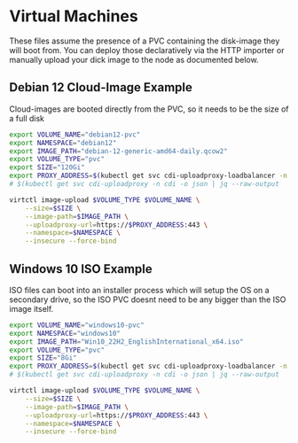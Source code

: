 # Virtual Machines

These files assume the presence of a PVC containing the disk-image they will boot from. You can deploy those declaratively via the HTTP importer or manually upload your dick image to the node as documented below.

## Debian 12 Cloud-Image Example

Cloud-images are booted directly from the PVC, so it needs to be the size of a full disk

```bash
export VOLUME_NAME="debian12-pvc"
export NAMESPACE="debian12"
export IMAGE_PATH="debian-12-generic-amd64-daily.qcow2"
export VOLUME_TYPE="pvc"
export SIZE="120Gi"
export PROXY_ADDRESS=$(kubectl get svc cdi-uploadproxy-loadbalancer -n cdi -o json | jq --raw-output '.spec.clusterIP')
# $(kubectl get svc cdi-uploadproxy -n cdi -o json | jq --raw-output 

virtctl image-upload $VOLUME_TYPE $VOLUME_NAME \
    --size=$SIZE \
    --image-path=$IMAGE_PATH \
    --uploadproxy-url=https://$PROXY_ADDRESS:443 \
    --namespace=$NAMESPACE \
    --insecure --force-bind
```

## Windows 10 ISO Example

ISO files can boot into an installer process which will setup the OS on a secondary drive, so the ISO PVC doesnt need to be any bigger than the ISO image itself.

```bash
export VOLUME_NAME="windows10-pvc"
export NAMESPACE="windows10"
export IMAGE_PATH="Win10_22H2_EnglishInternational_x64.iso"
export VOLUME_TYPE="pvc"
export SIZE="8Gi"
export PROXY_ADDRESS=$(kubectl get svc cdi-uploadproxy-loadbalancer -n cdi -o json | jq --raw-output '.spec.clusterIP')
# $(kubectl get svc cdi-uploadproxy -n cdi -o json | jq --raw-output 

virtctl image-upload $VOLUME_TYPE $VOLUME_NAME \
    --size=$SIZE \
    --image-path=$IMAGE_PATH \
    --uploadproxy-url=https://$PROXY_ADDRESS:443 \
    --namespace=$NAMESPACE \
    --insecure --force-bind
```
